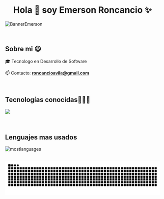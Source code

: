 <h1 align="center">Hola 👋  soy Emerson Roncancio ✨ </h1> 

![BannerEmerson](https://github.com/user-attachments/assets/73586d54-b4c0-44d7-b6b0-d0917efb5651)

<br>
<h2>Sobre mi 😃</h2>
<!--Intro start-->

<p align="left">
🎓 Tecnologo en Desarrollo de Software

📫 Contacto: **roncancioavila@gmail.com**
<!--Intro end-->
  </p>
<br>

<h2 >Tecnologías conocidas👨🏻‍💻</h2>
<!--tech stack icons-->
<p align="left">
  <a href="https://skillicons.dev">
    <img src="https://skillicons.dev/icons?i=html,css,js,nodejs,express,git,github,docker,postman,vscode,react,nest,ts,postgres,prisma,mongodb,tailwind,bootstrap,angular&perline=12" />
  </a>
</p>

<br>
<h2>Lenguajes mas usados</h2>

![mostlanguages](https://github-readme-stats.vercel.app/api/top-langs/?username=EmersonRoncancio&hide=shell&theme=transparent)

<br>

<img src="https://raw.githubusercontent.com/EmersonRoncancio/EmersonRoncancio/output/snake.svg" alt="Snake animation" />
